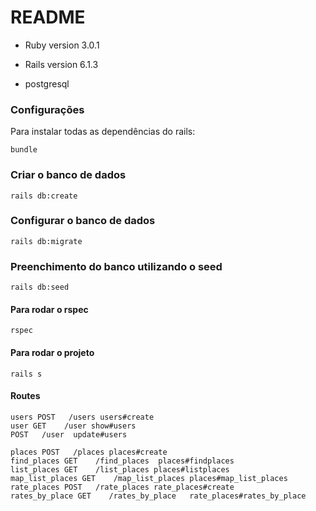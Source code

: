 # README

* Ruby version 3.0.1

* Rails version 6.1.3

* postgresql

### Configurações

Para instalar todas as dependências do rails:

```
bundle

```

### Criar o banco de dados

```
rails db:create
```

### Configurar o banco de dados

```
rails db:migrate
```

### Preenchimento do banco utilizando o seed

```
rails db:seed
```
#### Para rodar o rspec 

```
rspec
```

#### Para rodar o projeto 

```
rails s
```

#### Routes 

```
users POST   /users users#create
user GET    /user show#users
POST   /user  update#users

places POST   /places places#create
find_places GET    /find_places  places#findplaces
list_places GET    /list_places places#listplaces
map_list_places GET    /map_list_places places#map_list_places
rate_places POST   /rate_places rate_places#create
rates_by_place GET    /rates_by_place   rate_places#rates_by_place

```


